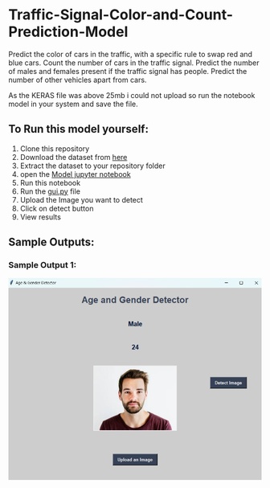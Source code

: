 # Traffic-Signal-Color-and-Count-Prediction-Model
Predict the color of cars in the traffic, with a specific rule to swap red and blue cars. Count the number of cars in the traffic signal. Predict the number of males and females present if the traffic signal has people. Predict the number of other vehicles apart from cars.

As the KERAS file was above 25mb i could not upload so run the notebook model in your system and save the file.
## To Run this model yourself:
1. Clone this repository
2. Download the dataset from [here](https://www.cityscapes-dataset.com/downloads/)
3. Extract the dataset to your repository folder
4. open the [Model jupyter notebook](https://github.com/deva260202/Age-Gender_Detector/blob/main/Model.ipynb)
5. Run this notebook
6. Run the [gui.py](https://github.com/deva260202/Age-Gender_Detector/blob/main/gui.py) file
7. Upload the Image you want to detect
8. Click on detect button
9. View results

## Sample Outputs:
### Sample Output 1:
![Sample Output 1](https://github.com/deva260202/Age-Gender_Detector/blob/main/Output_Image-1.png)
